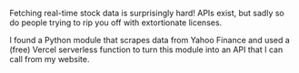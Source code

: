 Fetching real-time stock data is surprisingly hard! APIs exist, but sadly so do people trying to rip you off with extortionate licenses.

I found a Python module that scrapes data from Yahoo Finance and used a (free) Vercel serverless function to turn this module into an API 
that I can call from my website.
